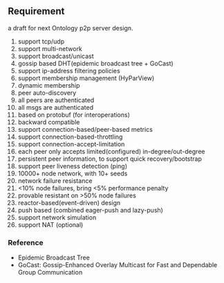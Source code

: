 ## Requirement

a draft for next Ontology p2p server design.


1.	support tcp/udp
2.	support multi-network
3.	support broadcast/unicast
4.	gossip based DHT(epidemic broadcast tree + GoCast)
5.	support ip-address filtering policies
6.	support membership management (HyParView)
  1. dynamic membership
7.	peer auto-discovery
8.	all peers are authenticated
9.	all msgs are authenticated
10.	based on protobuf (for interoperations)
  1. backward compatible
11.	support connection-based/peer-based metrics
12.	support connection-based-throttling
13.	support connection-accept-limitation
14.	each peer only accepts limited(configured) in-degree/out-degree
15.	persistent peer information, to support quick recovery/bootstrap
16.	support peer liveness detection (ping)
17.	10000+ node network, with 10+ seeds
18.	network failure resistance 
  1. <10% node failures, bring <5% performance penalty
  2. provable resistant on >50% node failures
19.	reactor-based(event-driven) design
20.	push based (combined eager-push and lazy-push)
21.	support network simulation
22.	support NAT (optional)


### Reference

* Epidemic Broadcast Tree
* GoCast: Gossip-Enhanced Overlay Multicast for Fast and Dependable Group Communication




